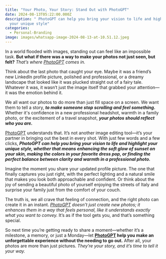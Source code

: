 ```yaml
---
title: "Your Photo, Your Story: Stand Out with PhotoGPT"
date: 2024-08-13T05:22:00.000Z
description: " PhotoGPT can help you bring your vision to life and highlight
  your unique style"
categories:
  - Personal-Branding
image: images/whatsapp-image-2024-08-13-at-10.51.12.jpeg
---
```

In a world flooded with images, standing out can feel like an impossible task. **But what if there was a way to make your photos not just seen, but felt?** _That’s where [PhotoGPT](https://www.photogptai.com) comes in._

Think about the last photo that caught your eye. Maybe it was a friend’s new LinkedIn profile picture, polished and professional, or a dreamy landscape that looked like it was plucked straight out of a fairy tale. Whatever it was, it wasn’t just the image itself that grabbed your attention—it was the emotion behind it.

We all want our photos to do more than just fill space on a screen. We want them to tell a story, _**to make someone stop scrolling and feel something.**_ Whether it's confidence in a new professional headshot, warmth in a family photo, or the excitement of a travel snapshot, _**your photos should reflect who you are.**_

[PhotoGPT](https://www.photogptai.com) understands that. It’s not another image editing tool—it’s your partner in bringing out the best in every shot. With just few words and a few clicks, _**PhotoGPT can help you bring your vision to life and highlight your unique style, whether that means enhancing the soft glow of sunset on your skin, making the colors in your favorite dress pop, or finding the perfect balance between clarity and warmth in a professional photo.**_

Imagine the moment you share your updated profile picture. The one that finally captures you just right, with the perfect lighting and a natural smile that makes you look both approachable and confident. Or think about the joy of sending a beautiful photo of yourself enjoying the streets of Italy and surprise your family just from the comfort of your couch.

The truth is, we all crave that feeling of connection, and the right photo can create it in an instant. _[PhotoGPT](https://www.photogptai.com) doesn’t just create new photos; it enhances them in a way that feels personal, like it understands exactly what you want to convey._ It’s as if the tool gets you, and that’s something special.

So next time you’re getting ready to share a moment—whether it’s a milestone, a memory, or just a Monday—let **[PhotoGPT](https://www.photogptai.com) help you make an unforgettable experience without the needing to go out.** After all, your photos are more than just pictures. _They’re your story, and it’s time to tell it your way._
